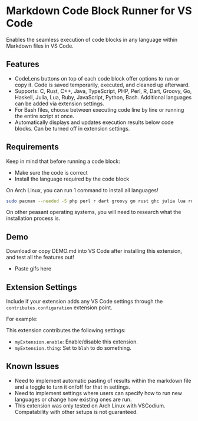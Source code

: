 # Markdown Code Block Runner for VS Code

Enables the seamless execution of code blocks in any language within Markdown files in VS Code.

## Features

- CodeLens buttons on top of each code block offer options to run or copy it. Code is saved temporarily, executed, and cleaned up afterward.
- Supports: C, Rust, C++, Java, TypeScript, PHP, Perl, R, Dart, Groovy, Go, Haskell, Julia, Lua, Ruby, JavaScript, Python, Bash. Additional languages can be added via extension settings.
- For Bash files, choose between executing code line by line or running the entire script at once.
- Automatically displays and updates execution results below code blocks. Can be turned off in extension settings.

## Requirements

Keep in mind that before running a code block:
- Make sure the code is correct
- Install the language required by the code block

On Arch Linux, you can run 1 command to install all languages!

```bash
sudo pacman --needed -S php perl r dart groovy go rust ghc julia lua ruby nodejs npm python bash
```

On other peasant operating systems, you will need to research what the installation process is.

## Demo

Download or copy DEMO.md into VS Code after installing this extension, and test all the features out!

- Paste gifs here

## Extension Settings

Include if your extension adds any VS Code settings through the `contributes.configuration` extension point.

For example:

This extension contributes the following settings:

* `myExtension.enable`: Enable/disable this extension.
* `myExtension.thing`: Set to `blah` to do something.

## Known Issues

- Need to implement automatic pasting of results within the markdown file and a toggle to turn it on/off for that in settings.
- Need to implement settings where users can specify how to run new languages or change how existing ones are run.
- This extension was only tested on Arch Linux with VSCodium. Compatability with other setups is not guaranteed.

